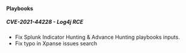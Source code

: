 
#### Playbooks
##### CVE-2021-44228 - Log4j RCE
- Fix Splunk Indicator Hunting & Advance Hunting playbooks inputs.
- Fix typo in Xpanse issues search
